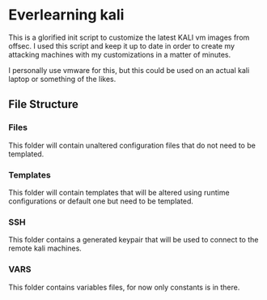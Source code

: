 # Everlearning kali
This is a glorified init script to customize the latest KALI vm images from offsec.
I used this script and keep it up to date in order to create my attacking machines with my customizations in a matter of minutes.

I personally use vmware for this, but this could be used on an actual kali laptop or something of the likes.

## File Structure

### Files
This folder will contain unaltered configuration files that do not need to be templated.

### Templates
This folder will contain templates that will be altered using runtime configurations or default one but need to be templated.

### SSH
This folder contains a generated keypair that will be used to connect to the remote kali machines.

### VARS
This folder contains variables files, for now only constants is in there.


